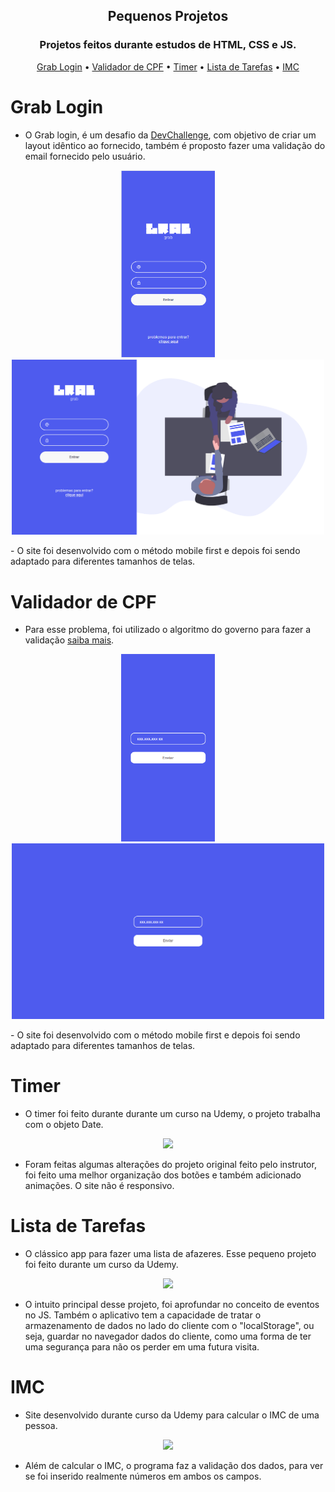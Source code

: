 <h2 align="center">Pequenos Projetos</h2>
<h3 align="center">Projetos feitos durante estudos de HTML, CSS e JS.</h3>
<p align="center">
 <a href="#grab-login">Grab Login</a> •
 <a href="#validador-de-cpf">Validador de CPF</a> • 
 <a href="#timer">Timer</a> • 
 <a href="#lista-de-tarefas">Lista de Tarefas</a> • 
 <a href="#imc">IMC</a>
</p>

# Grab Login
- O Grab login, é um desafio da <a href="https://www.devchallenge.com.br/challenges?type=frontend">DevChallenge</a>, com objetivo de criar um layout idêntico ao fornecido, também é proposto fazer uma validação do email fornecido pelo usuário.
<p align="center">
<img src="./img-read/grab/mobile.png" width="150" height="300">
<img src="./img-read/grab/desktop.png" width="500">
</p>
- O site foi desenvolvido com o método mobile first e depois foi sendo adaptado para diferentes tamanhos de telas.


# Validador de CPF
- Para esse problema, foi utilizado o algoritmo do governo para fazer a validação <a href="https://dicasdeprogramacao.com.br/algoritmo-para-validar-cpf/">saiba mais</a>.
<p align="center">
<img src="./img-read/validador-cpf/mobile.png" width="150" height="300">
<img src="./img-read/validador-cpf/desktop.png" width="500">
</p>
- O site foi desenvolvido com o método mobile first e depois foi sendo adaptado para diferentes tamanhos de telas.


# Timer
- O timer foi feito durante durante um curso na Udemy, o projeto trabalha com o objeto Date.
<p align="center">
<img src="https://user-images.githubusercontent.com/67557512/140235704-ead25ed8-940d-4ece-9862-62b4ae12400e.gif">
</p>

- Foram feitas algumas alterações do projeto original feito pelo instrutor, foi feito uma melhor organização dos botões e também adicionado animações. O site não é responsivo.

# Lista de Tarefas
- O clássico app para fazer uma lista de afazeres. Esse pequeno projeto foi feito durante um curso da Udemy.

<p align="center">
<img src="https://user-images.githubusercontent.com/67557512/140238922-8b14434b-25b0-4563-81b2-e82217479fd9.gif">
</p>

- O intuito principal desse projeto, foi aprofundar no conceito de eventos no JS. Também o aplicativo tem a capacidade de tratar o armazenamento de dados no lado do cliente com o "localStorage", ou seja, guardar no navegador dados do cliente, como uma forma de ter uma segurança para não os perder em uma futura visita.

# IMC
- Site desenvolvido durante curso da Udemy para calcular o IMC de uma pessoa.

<p align="center">
<img src="https://user-images.githubusercontent.com/67557512/140256070-b91d05d5-bf29-4fe1-b65c-97487f3a886b.gif">
</p>

- Além de calcular o IMC, o programa faz a validação dos dados, para ver se foi inserido realmente números em ambos os campos.

